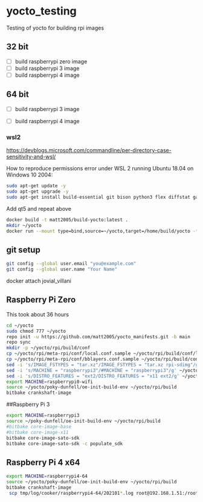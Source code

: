 # yocto_testing

Testing of yocto for building rpi images

## 32 bit

- [ ] build raspberrypi zero image
- [ ] build raspberrypi 3 image
- [ ] build raspberrypi 4 image

## 64 bit
- [ ] build raspberrypi 3 image
- [ ] build raspberrypi 4 image


### wsl2

https://devblogs.microsoft.com/commandline/per-directory-case-sensitivity-and-wsl/

How to reproduce permissions error under WSL 2 running Ubuntu 18.04 on Windows 10 2004:
```bash
sudo apt-get update -y
sudo apt-get upgrade -y
sudo apt-get install build-essential git bison python3 flex diffstat gawk chrpath diffstat texinfo -y
```

Add qt5 and repeat above 

```bash
docker build -t matt2005/build-yocto:latest .
mkdir ~/yocto
docker run --mount type=bind,source=~/yocto,target=/home/build/yocto -ti matt2005/build-yocto:latest
```

## git setup

```bash
git config --global user.email "you@example.com"
git config --global user.name "Your Name"
```

docker attach jovial_villani

## Raspberry Pi Zero

This took about 36 hours
```bash
cd ~/yocto
sudo chmod 777 ~/yocto
repo init -u https://github.com/matt2005/yocto_manifests.git -b main
repo sync
mkdir -p ~/yocto/rpi/build/conf
cp ~/yocto/rpi/meta-rpi/conf/local.conf.sample ~/yocto/rpi/build/conf/local.conf
cp ~/yocto/rpi/meta-rpi/conf/bblayers.conf.sample ~/yocto/rpi/build/conf/bblayers.conf
sed -i 's/IMAGE_FSTYPES = "tar.xz"/IMAGE_FSTYPES = "tar.xz rpi-sdimg"/g' ~/yocto/rpi/build/conf/local.conf
sed -i 's/MACHINE = "raspberrypi3"/#MACHINE = "raspberrypi3"/g' ~/yocto/rpi/build/conf/local.conf
sed -i 's/DISTRO_FEATURES = "ext2/DISTRO_FEATURES = "x11 ext2/g' ~/yocto/rpi/build/conf/local.conf
export MACHINE=raspberrypi0-wifi
source ~/yocto/poky-dunfell/oe-init-build-env ~/yocto/rpi/build
bitbake crankshaft-image
```

##Raspberry Pi 3
```bash
export MACHINE=raspberrypi3
source ~/poky-dunfell/oe-init-build-env ~/yocto/rpi/build
#bitbake core-image-base
#bitbake core-image-x11
bitbake core-image-sato-sdk
bitbake core-image-sato-sdk -c populate_sdk

```

## Raspberry Pi 4 x64

```bash
export MACHINE=raspberrypi4-64
source ~/yocto/poky-dunfell/oe-init-build-env ~/yocto/rpi/build
bitbake crankshaft-image
 scp tmp/log/cooker/raspberrypi4-64/202101*.log root@192.168.1.51:/root/logs


```